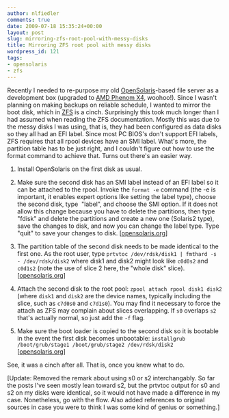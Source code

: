 ```yaml
---
author: nlfiedler
comments: true
date: 2009-07-18 15:35:24+00:00
layout: post
slug: mirroring-zfs-root-pool-with-messy-disks
title: Mirroring ZFS root pool with messy disks
wordpress_id: 121
tags:
- opensolaris
- zfs
---
```


Recently I needed to re-purpose my old [OpenSolaris](http://opensolaris.org/)-based file server as a development box (upgraded to [AMD Phenom X4](http://www.amd.com/us/products/desktop/processors/phenom/Pages/AMD-phenom-processor-X4-features.aspx), woohoo!). Since I wasn't planning on making backups on reliable schedule, I wanted to mirror the boot disk, which in [ZFS](http://opensolaris.org/os/community/zfs) is a cinch. Surprisingly this took much longer than I had assumed when reading the ZFS documentation. Mostly this was due to the messy disks I was using, that is, they had been configured as data disks so they all had an EFI label. Since most PC BIOS's don't support EFI labels, ZFS requires that all rpool devices have an SMI label. What's more, the partition table has to be just right, and I couldn't figure out how to use the format command to achieve that. Turns out there's an easier way.



	
  1. Install OpenSolaris on the first disk as usual.

	
  2. Make sure the second disk has an SMI label instead of an EFI label so it can be attached to the rpool. Invoke the `format -e` command (the -e is important, it enables expert options like setting the label type), choose the second disk, type  "label", and choose the SMI option. If it does not allow this change because you have to delete the partitions, then type "fdisk" and delete the partitions and create a new one (Solaris2 type), save the changes to disk, and now you can change the label type. Type "quit" to save your changes to disk. [[opensolaris.org](http://www.opensolaris.org/jive/thread.jspa?messageID=379421)]

	
  3. The partition table of the second disk needs to be made identical to the first one. As the root user, type `prtvtoc /dev/rdsk/disk1 | fmthard -s - /dev/rdsk/disk2` where disk1 and disk2 might look like `c0d0s2` and `c0d1s2` (note the use of slice 2 here, the "whole disk" slice). [[opensolaris.org](http://mail.opensolaris.org/pipermail/zfs-code/2009-May/000843.html)]

	
  4. Attach the second disk to the root pool: `zpool attach rpool disk1 disk2` (where `disk1` and `disk2` are the device names, typically including the slice, such as `c7d0s0` and `c7d1s0`). You may find it necessary to force the attach as ZFS may complain about slices overlapping. If `s0` overlaps `s2` that's actually normal, so just add the `-f` flag.

	
  5. Make sure the boot loader is copied to the second disk so it is bootable in the event the first disk becomes unbootable: `installgrub /boot/grub/stage1 /boot/grub/stage2 /dev/rdsk/disk2` [[opensolaris.org](http://opensolaris.org/jive/thread.jspa?messageID=357125)]


See, it was a cinch after all. That is, once you knew what to do.

[Update: Removed the remark about using s0 or s2 interchangably. So far the posts I've seen mostly lean toward s2, but the prtvtoc output for s0 and s2 on my disks were identical, so it would not have made a difference in my case. Nonetheless, go with the flow. Also added references to original sources in case you were to think I was some kind of genius or something.]
